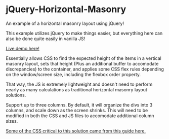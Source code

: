 # jQuery-Horizontal-Masonry
An example of a horizontal masonry layout using jQuery!

This example utilizes jQuery to make things easier, but everything here can also be done quite easily in vanilla JS!

[Live demo here!](https://miromanestar.github.io/jQuery-Horizontal-Masonry/)

Essentially allows CSS to find the expected height of the items in a vertical masonry layout, sets that height (Plus an additional buffer to accomodate discrepancies) to the container, and applies some CSS flex rules depending on the window/screen size, including the flexbox order property.

That way, the JS is extremely lightweight and doesn't need to perform nearly as many calculations as traditional horizontal masonry layout solutions.

Support up to three columns. By default, it will organize the divs into 3 columns, and scale down as the screen shrinks. This will need to be modified in both the CSS and JS files to accomodate additional column sizes.

[Some of the CSS critical to this solution came from this guide here.](https://tobiasahlin.com/blog/masonry-with-css/)

